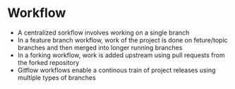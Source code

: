 # Workflow

* A centralized sorkflow involves working on a single branch
* In a feature branch workflow, work of the project is done on feture/topic branches and then merged into longer running branches
* In a forking workflow, work is added upstream using pull requests from the forked repository
* Gitflow workflows enable a continous train of project releases using multiple types of branches